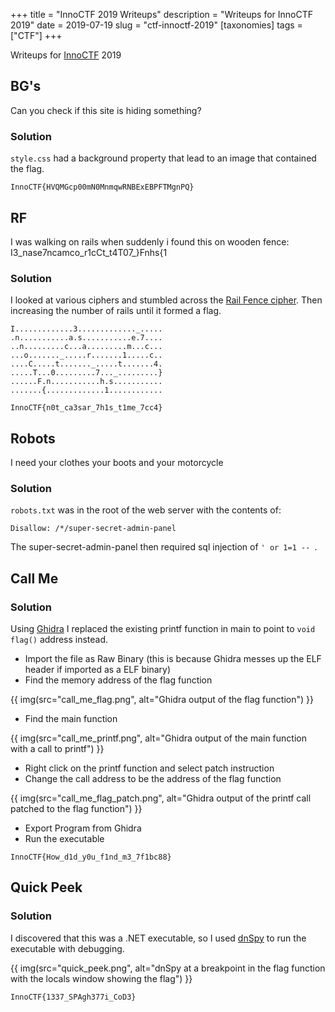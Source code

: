 +++
title = "InnoCTF 2019 Writeups"
description = "Writeups for InnoCTF 2019"
date = 2019-07-19
slug = "ctf-innoctf-2019"
[taxonomies]
tags = ["CTF"]
+++

Writeups for [InnoCTF](http://innoctf.com/) 2019

<!-- more -->

## BG's

Can you check if this site is hiding something?

### Solution

`style.css` had a background property that lead to an image that contained the flag.

`InnoCTF{HVQMGcp00mN0MnmqwRNBExEBPFTMgnPQ}`

## RF

I was walking on rails when suddenly i found this on wooden fence: I3_nase7ncamco_r1cCt_t4T07_}Fnhs{1

### Solution

I looked at various ciphers and stumbled across the [Rail Fence cipher](https://en.wikipedia.org/wiki/Rail_fence_cipher). Then increasing the number of rails until it formed a flag.

```
I.............3............._.....
.n...........a.s...........e.7....
..n.........c...a.........m...c...
...o......._.....r.......1.....c..
....C.....t......._.....t.......4.
.....T...0.........7..._.........}
......F.n...........h.s...........
.......{.............1............
```

`InnoCTF{n0t_ca3sar_7h1s_t1me_7cc4}`

## Robots

I need your clothes your boots and your motorcycle

### Solution

`robots.txt` was in the root of the web server with the contents of:

```
Disallow: /*/super-secret-admin-panel
```

The super-secret-admin-panel then required sql injection of `' or 1=1 -- `.

## Call Me

### Solution

Using [Ghidra](https://ghidra-sre.org/) I replaced the existing printf function in main to point to `void flag()` address instead.

- Import the file as Raw Binary (this is because Ghidra messes up the ELF header if imported as a ELF binary)
- Find the memory address of the flag function

{{ img(src="call_me_flag.png", alt="Ghidra output of the flag function") }}

- Find the main function

{{ img(src="call_me_printf.png", alt="Ghidra output of the main function with a call to printf") }}

- Right click on the printf function and select patch instruction
- Change the call address to be the address of the flag function

{{ img(src="call_me_flag_patch.png", alt="Ghidra output of the printf call patched to the flag function") }}

- Export Program from Ghidra
- Run the executable

`InnoCTF{How_d1d_y0u_f1nd_m3_7f1bc88}`

## Quick Peek

### Solution

I discovered that this was a .NET executable, so I used [dnSpy](https://github.com/0xd4d/dnSpy) to run the executable with debugging.

{{ img(src="quick_peek.png", alt="dnSpy at a breakpoint in the flag function with the locals window showing the flag") }}

`InnoCTF{1337_SPAgh377i_CoD3}`
